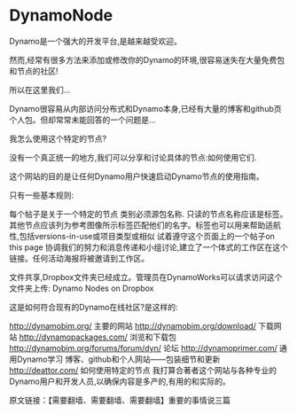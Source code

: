 # DynamoNode

Dynamo是一个强大的开发平台,是越来越受欢迎。

然而,经常有很多方法来添加或修改你的Dynamo的环境,很容易迷失在大量免费包和节点的社区!

所以在这里我们…

Dynamo很容易从内部访问分布式和Dynamo本身,已经有大量的博客和github页个人包。但却常常未能回答的一个问题是…

我怎么使用这个特定的节点?

没有一个真正统一的地方,我们可以分享和讨论具体的节点:如何使用它们.

这个网站的目的是让任何Dynamo用户快速启动Dynamo节点的使用指南。

只有一些基本规则:

每个帖子是关于一个特定的节点
类别必须源包名称.
只读的节点名称应该是标签。其他节点应该列为参考图像所示标签匹配他们的名字。标签也可以用来帮助适航性,包括versions-in-use或项目类型或相似
试着遵守这个页面上的一个帖子on this page
协调我们的努力和消息传递和小组讨论,建立了一个体式的工作区在这个链接。任何活动海报将被邀请到工作区。

文件共享,Dropbox文件夹已经成立。管理员在DynamoWorks可以请求访问这个文件夹上传:
Dynamo Nodes on Dropbox

这是如何符合现有的Dynamo在线社区?是这样的:

http://dynamobim.org/ 主要的网站
http://dynamobim.org/download/ 下载网站
http://dynamopackages.com/ 浏览和下载包
http://dynamobim.org/forums/forum/dyn/ 论坛
http://dynamoprimer.com/ 通用Dynamo学习
博客、github和个人网站——包装细节和更新
http://deattor.com/ 如何使用特定的节点
我打算合著者这个网站与各种专业的Dynamo用户和开发人员,以确保内容是多产的,有用的和实际的。

 

 
 							 						
 
原文链接：【需要翻墙、需要翻墙、需要翻墙】重要的事情说三篇

 

 